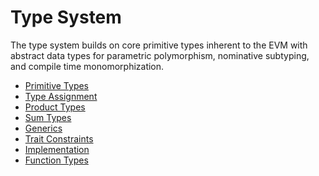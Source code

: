 # Type System

The type system builds on core primitive types inherent to the EVM with abstract data types for
parametric polymorphism, nominative subtyping, and compile time monomorphization.

- [Primitive Types](./type-system/primitive-types.md)
- [Type Assignment](./type-system/assignment.md)
- [Product Types](./type-system/product-types.md)
- [Sum Types](./type-system/sum-types.md)
- [Generics](./type-system/generics.md)
- [Trait Constraints](./type-system/traits.md)
- [Implementation](./type-system/implementation.md)
- [Function Types](./type-system/function-types.md)
